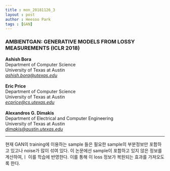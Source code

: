 ```yaml
---
title : mon_20181126_3
layout : post
author : Heesoo Park
tags : [GAN]
---
```


<h3>AMBIENTGAN: GENERATIVE MODELS FROM LOSSY MEASUREMENTS (ICLR 2018)</h3>


<p>

<b>Ashish Bora</b><br/>
Department of Computer Science<br/>
University of Texas at Austin<br/>
<em>ashish.bora@utexas.edu</em><Br/><br/>
<b>Eric Price</b><Br/>
Department of Computer Science<br/>
University of Texas at Austin<br/>
<em>ecprice@cs.utexas.edu</em><br/><br/>
<b>Alexandros G. Dimakis</b><br/>
Department of Electrical and Computer Engineering<br/>
University of Texas at Austin<br/>
<em>dimakis@austin.utexas.edu</em>







</p>

<hr />
<p>
현재 GAN의 training에 이용하는 sample 들은 필요한 sample의 부분정보만 포함하고 있고나 noise가 많이 섞여 있다. 이 논문에선 sample이 포함하고 있지 않은 정보를 계산하여,ㅣ 이를 학습에 반영한다. 이를 통해 이 loss 정보가 복원되는 효과를 가져오도록 한다.
</p>
